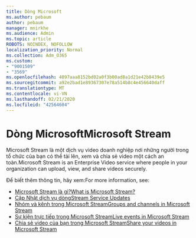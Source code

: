 ```yaml
---
title: Dòng Microsoft
ms.author: pebaum
author: pebaum
manager: mnirkhe
ms.audience: Admin
ms.topic: article
ROBOTS: NOINDEX, NOFOLLOW
localization_priority: Normal
ms.collection: Adm_O365
ms.custom:
- "9001509"
- "3569"
ms.openlocfilehash: 4097aaa8152bd02a0f3b00ad8a1d21e42b8439e5
ms.sourcegitcommit: a92e2bad1e89367307e78a514b8c4e456640daff
ms.translationtype: MT
ms.contentlocale: vi-VN
ms.lasthandoff: 02/21/2020
ms.locfileid: "42564604"
---
```

# <a name="microsoft-stream"></a><span data-ttu-id="1c7d2-102">Dòng Microsoft</span><span class="sxs-lookup"><span data-stu-id="1c7d2-102">Microsoft Stream</span></span>

<span data-ttu-id="1c7d2-103">Microsoft Stream là một dịch vụ video doanh nghiệp nơi những người trong tổ chức của bạn có thể tải lên, xem và chia sẻ video một cách an toàn.</span><span class="sxs-lookup"><span data-stu-id="1c7d2-103">Microsoft Stream is an Enterprise Video service where people in your organization can upload, view, and share videos securely.</span></span> 

<span data-ttu-id="1c7d2-104">Để biết thêm thông tin, hãy xem:</span><span class="sxs-lookup"><span data-stu-id="1c7d2-104">For more information, see:</span></span>

- [<span data-ttu-id="1c7d2-105">Microsoft Stream là gì?</span><span class="sxs-lookup"><span data-stu-id="1c7d2-105">What is Microsoft Stream?</span></span>](https://docs.microsoft.com/en-us/stream/overview)
- [<span data-ttu-id="1c7d2-106">Cập Nhật dịch vụ dòng</span><span class="sxs-lookup"><span data-stu-id="1c7d2-106">Stream Service Updates</span></span>](https://techcommunity.microsoft.com/t5/microsoft-stream-service-updates/bd-p/StreamAnnouncements)
- [<span data-ttu-id="1c7d2-107">Nhóm và kênh trong Microsoft Stream</span><span class="sxs-lookup"><span data-stu-id="1c7d2-107">Groups and channels in Microsoft Stream</span></span>](https://docs.microsoft.com/en-us/stream/groups-channels-organization)
- [<span data-ttu-id="1c7d2-108">Sự kiện trực tiếp trong Microsoft Stream</span><span class="sxs-lookup"><span data-stu-id="1c7d2-108">Live events in Microsoft Stream</span></span>](https://docs.microsoft.com/en-us/stream/live-event-overview)
- [<span data-ttu-id="1c7d2-109">Chia sẻ video của bạn trong Microsoft Stream</span><span class="sxs-lookup"><span data-stu-id="1c7d2-109">Share your videos in Microsoft Stream</span></span>](https://docs.microsoft.com/en-us/stream/portal-share-video)